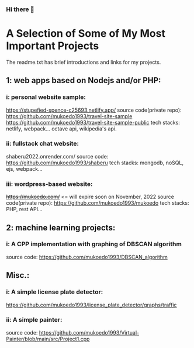 ### Hi there 👋
# A Selection of Some of My Most Important Projects
The readme.txt has brief introductions and links for my projects.

## 1: web apps based on Nodejs and/or PHP:
### i: personal website sample: 
https://stupefied-spence-c25693.netlify.app/
source code(private repo): https://github.com/mukoedo1993/travel-site-sample
https://github.com/mukoedo1993/travel-site-sample-public
tech stacks: netlify, webpack... octave api, wikipedia's api.

### ii: fullstack chat website: 
shaberu2022.onrender.com/
source code: https://github.com/mukoedo1993/shaberu
tech stacks: mongodb, noSQL, ejs, webpack...

### iii: wordpress-based website: 
<del>https://mukoedo.com/</del> <= will expire soon on November, 2022
source code(private repo): https://github.com/mukoedo1993/mukoedo
tech stacks: PHP, rest API...

## 2: machine learning projects:
### i: A CPP implementation with graphing of DBSCAN algorithm
source code: https://github.com/mukoedo1993/DBSCAN_algorithm

## Misc.:
### i: A simple license plate detector:
https://github.com/mukoedo1993/license_plate_detector/graphs/traffic
### ii: A simple painter:
source code: https://github.com/mukoedo1993/Virtual-Painter/blob/main/src/Project1.cpp
